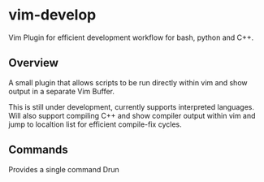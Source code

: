 # vim-develop
Vim Plugin for efficient development workflow for bash, python and C++.

## Overview
A small plugin that allows scripts to be run directly within vim and show output in a separate Vim Buffer.

This is still under development, currently supports interpreted languages. Will also support compiling C++ and show compiler output within vim and jump to localtion list for efficient compile-fix cycles. 

## Commands
Provides a single command 
  Drun <args to pass-through>




